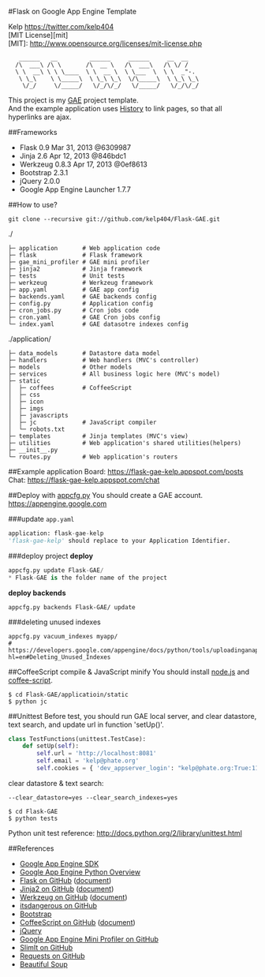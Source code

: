 #Flask on Google App Engine Template

Kelp https://twitter.com/kelp404  
[MIT License][mit]  
[MIT]: http://www.opensource.org/licenses/mit-license.php

```
   ______   __         ______     ______     __  __
  /\  ___\ /\ \       /\  __ \   /\  ___\   /\ \/ /
  \ \  __\ \ \ \____  \ \  __ \  \ \___  \  \ \  _"-.
   \ \_\    \ \_____\  \ \_\ \_\  \/\_____\  \ \_\ \_\
    \/_/     \/_____/   \/_/\/_/   \/_____/   \/_/\/_/
```

This project is my <a href="https://developers.google.com/appengine/" target="_blank">GAE</a> project template.  
And the example application uses <a href="http://www.whatwg.org/specs/web-apps/current-work/#history-0" target="_blank">History</a> to link pages, so that all hyperlinks are ajax.  


##Frameworks
+ Flask 0.9 Mar 31, 2013 @6309987
+ Jinja 2.6 Apr 12, 2013 @846bdc1
+ Werkzeug 0.8.3 Apr 17, 2013 @0ef8613
+ Bootstrap 2.3.1
+ jQuery 2.0.0
+ Google App Engine Launcher 1.7.7



##How to use?
```
git clone --recursive git://github.com/kelp404/Flask-GAE.git
```

./
```
├─ application       # Web application code
├─ flask             # Flask framework
├─ gae_mini_profiler # GAE mini profiler
├─ jinja2            # Jinja framework
├─ tests             # Unit tests
├─ werkzeug          # Werkzeug framework
├─ app.yaml          # GAE app config
├─ backends.yaml     # GAE backends config
├─ config.py         # Application config
├─ cron_jobs.py      # Cron jobs code
├─ cron.yaml         # GAE Cron jobs config
└─ index.yaml        # GAE datasotre indexes config
```

./application/
```
├─ data_models       # Datastore data model
├─ handlers          # Web handlers (MVC's controller)
├─ models            # Other models
├─ services          # All business logic here (MVC's model)
├─ static
│  ├─ coffees        # CoffeeScript
│  ├─ css
│  ├─ icon
│  ├─ imgs
│  ├─ javascripts
│  ├─ jc             # JavaScript compiler
│  └─ robots.txt
├─ templates         # Jinja templates (MVC's view)
├─ utilities         # Web application's shared utilities(helpers)
├─ __init__.py
└─ routes.py         # Web application's routers
```


##Example application
Board: https://flask-gae-kelp.appspot.com/posts  
Chat: https://flask-gae-kelp.appspot.com/chat  


##Deploy with <a href="https://developers.google.com/appengine/downloads#Google_App_Engine_SDK_for_Python" target="_blank">appcfg.py</a>
You should create a GAE account.  
https://appengine.google.com  
  
###update `app.yaml`
```Python
application: flask-gae-kelp
'flask-gae-kelp' should replace to your Application Identifier.
```

###deploy project
**deploy**
```Python
appcfg.py update Flask-GAE/
* Flask-GAE is the folder name of the project
```
**deploy backends**
```
appcfg.py backends Flask-GAE/ update
```

###deleting unused indexes
```
appcfg.py vacuum_indexes myapp/
# https://developers.google.com/appengine/docs/python/tools/uploadinganapp?hl=en#Deleting_Unused_Indexes
```


##CoffeeScript compile & JavaScript minify
You should install <a href="https://github.com/joyent/node" target="_blank">node.js</a> and <a href="https://github.com/jashkenas/coffee-script" target="_blank">coffee-script</a>.
```
$ cd Flask-GAE/applicatioin/static
$ python jc
```



##Unittest
Before test, you should run GAE local server, and clear datastore, text search, and update url in function 'setUp()'.
```Python
class TestFunctions(unittest.TestCase):
    def setUp(self):
        self.url = 'http://localhost:8081'
        self.email = 'kelp@phate.org'
        self.cookies = { 'dev_appserver_login': "kelp@phate.org:True:111325016121394242422" }
```
clear datastore & text search:
```
--clear_datastore=yes --clear_search_indexes=yes
```
```
$ cd Flask-GAE
$ python tests
```
Python unit test reference: <a href="http://docs.python.org/2/library/unittest.html" target="_blank">http://docs.python.org/2/library/unittest.html</a>



##References
+ <a href="https://developers.google.com/appengine/downloads" target="_blank">Google App Engine SDK</a>
+ <a href="https://developers.google.com/appengine/docs/python/overview" target="_blank">Google App Engine Python Overview</a>
+ <a href="https://github.com/mitsuhiko/flask" target="_blank">Flask on GitHub</a>
(<a href="http://flask.pocoo.org/" target="_blank">document</a>)
+ <a href="https://github.com/mitsuhiko/jinja2" target="_blank">Jinja2 on GitHub</a>
(<a href="http://jinja.pocoo.org/" target="_blank">document</a>)
+ <a href="https://github.com/mitsuhiko/werkzeug" target="_blank">Werkzeug on GitHub</a>
(<a href="http://werkzeug.pocoo.org/" target="_blank">document</a>)
+ <a href="https://github.com/mitsuhiko/itsdangerous" target="_blank">itsdangerous on GitHub</a>
+ <a href="http://twitter.github.com/bootstrap/" target="_blank">Bootstrap</a>
+ <a href="https://github.com/jashkenas/coffee-script" target="_blank">CoffeeScript on GitHub</a>
(<a href="http://coffeescript.org/" target="_blank">document</a>)
+ <a href="http://jquery.com/" target="_blank">jQuery</a>
+ <a href="https://github.com/kamens/gae_mini_profiler" target="_blank">Google App Engine Mini Profiler on GitHub</a>
+ <a href="https://github.com/rspivak/slimit" target="_blank">SlimIt on GitHub</a>
+ <a href="https://github.com/kennethreitz/requests" target="_blank">Requests on GitHub</a>
+ <a href="http://www.crummy.com/software/BeautifulSoup/bs4/doc/" target="_blank">Beautiful Soup</a>
